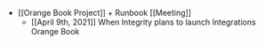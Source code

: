 - [[Orange Book Project]] + Runbook [[Meeting]]
	 - [[April 9th, 2021]] When Integrity plans to launch Integrations Orange Book
